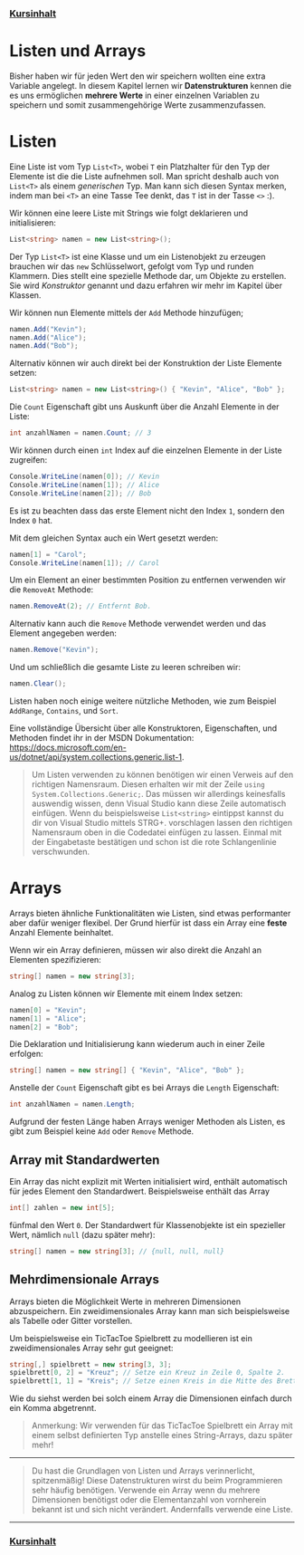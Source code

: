### [Kursinhalt](../README.md)

Listen und Arrays
==================

Bisher haben wir für jeden Wert den wir speichern wollten eine extra Variable angelegt.
In diesem Kapitel lernen wir **Datenstrukturen** kennen die es uns ermöglichen **mehrere Werte** in einer einzelnen Variablen zu speichern und somit zusammengehörige Werte zusammenzufassen.

Listen
======

Eine Liste ist vom Typ `List<T>`, wobei `T` ein Platzhalter für den Typ der Elemente ist die die Liste aufnehmen soll. Man spricht deshalb auch von `List<T>` als einem *generischen* Typ. Man kann sich diesen Syntax merken, indem man bei `<T>` an eine Tasse Tee denkt, das `T` ist in der Tasse `<>` :).

Wir können eine leere Liste mit Strings wie folgt deklarieren und initialisieren:

```cs
List<string> namen = new List<string>();
```

Der Typ `List<T>` ist eine Klasse und um ein Listenobjekt zu erzeugen brauchen wir das `new` Schlüsselwort, gefolgt vom Typ und runden Klammern. Dies stellt eine spezielle Methode dar, um Objekte zu erstellen. Sie wird *Konstruktor* genannt und dazu erfahren wir mehr im Kapitel über Klassen.

Wir können nun Elemente mittels der `Add` Methode hinzufügen;

```cs
namen.Add("Kevin");
namen.Add("Alice");
namen.Add("Bob");
```

Alternativ können wir auch direkt bei der Konstruktion der Liste Elemente setzen:

```cs
List<string> namen = new List<string>() { "Kevin", "Alice", "Bob" };
```

Die `Count` Eigenschaft gibt uns Auskunft über die Anzahl Elemente in der Liste:

```cs
int anzahlNamen = namen.Count; // 3
```

Wir können durch einen `int` Index auf die einzelnen Elemente in der Liste zugreifen:

```cs
Console.WriteLine(namen[0]); // Kevin 
Console.WriteLine(namen[1]); // Alice
Console.WriteLine(namen[2]); // Bob
```

Es ist zu beachten dass das erste Element nicht den Index `1`, sondern den Index `0` hat.

Mit dem gleichen Syntax auch ein Wert gesetzt werden:

```cs
namen[1] = "Carol";
Console.WriteLine(namen[1]); // Carol
```

Um ein Element an einer bestimmten Position zu entfernen verwenden wir die `RemoveAt` Methode: 

```cs
namen.RemoveAt(2); // Entfernt Bob.
```

Alternativ kann auch die `Remove` Methode verwendet werden und das Element angegeben werden:

```cs
namen.Remove("Kevin"); 
```

Und um schließlich die gesamte Liste zu leeren schreiben wir:

```cs
namen.Clear();
```

Listen haben noch einige weitere nützliche Methoden, wie zum Beispiel `AddRange`, `Contains`, und `Sort`.

Eine vollständige Übersicht über alle Konstruktoren, Eigenschaften, und Methoden findet ihr in der MSDN Dokumentation: https://docs.microsoft.com/en-us/dotnet/api/system.collections.generic.list-1.


>Um Listen verwenden zu können benötigen wir einen Verweis auf den richtigen Namensraum. Diesen erhalten wir mit der Zeile `using System.Collections.Generic;`. Das müssen wir allerdings keinesfalls auswendig wissen, denn Visual Studio kann diese Zeile automatisch einfügen. Wenn du beispielsweise `List<string>` eintippst kannst du dir von Visual Studio mittels STRG+. vorschlagen lassen den richtigen Namensraum oben in die Codedatei einfügen zu lassen. Einmal mit der Eingabetaste bestätigen und schon ist die rote Schlangenlinie verschwunden.

Arrays
======

Arrays bieten ähnliche Funktionalitäten wie Listen, sind etwas performanter aber dafür weniger flexibel. Der Grund hierfür ist dass ein Array eine **feste** Anzahl Elemente beinhaltet.

Wenn wir ein Array definieren, müssen wir also direkt die Anzahl an Elementen spezifizieren:

```cs
string[] namen = new string[3];
```

Analog zu Listen können wir Elemente mit einem Index setzen:

```cs
namen[0] = "Kevin";
namen[1] = "Alice";
namen[2] = "Bob";
```

Die Deklaration und Initialisierung kann wiederum auch in einer Zeile erfolgen:

```cs
string[] namen = new string[] { "Kevin", "Alice", "Bob" };
```

Anstelle der `Count` Eigenschaft gibt es bei Arrays die `Length` Eigenschaft:

```cs
int anzahlNamen = namen.Length;
```

Aufgrund der festen Länge haben Arrays weniger Methoden als Listen, es gibt zum Beispiel keine `Add` oder `Remove` Methode.


Array mit Standardwerten
------------------------

Ein Array das nicht explizit mit Werten initialisiert wird, enthält automatisch für jedes Element den Standardwert. Beispielsweise enthält das Array

```cs
int[] zahlen = new int[5];
```

fünfmal den Wert `0`. Der Standardwert für Klassenobjekte ist ein spezieller Wert, nämlich `null` (dazu später mehr):

```cs
string[] namen = new string[3]; // {null, null, null}
```

Mehrdimensionale Arrays
-----------------------

Arrays bieten die Möglichkeit Werte in mehreren Dimensionen abzuspeichern. Ein zweidimensionales Array kann man sich beispielsweise als Tabelle oder Gitter vorstellen.

Um beispielsweise ein TicTacToe Spielbrett zu modellieren ist ein zweidimensionales Array sehr gut geeignet:

```cs
string[,] spielbrett = new string[3, 3];
spielbrett[0, 2] = "Kreuz"; // Setze ein Kreuz in Zeile 0, Spalte 2.
spielbrett[1, 1] = "Kreis"; // Setze einen Kreis in die Mitte des Bretts.
```

Wie du siehst werden bei solch einem Array die Dimensionen einfach durch ein Komma abgetrennt.

>Anmerkung: Wir verwenden für das TicTacToe Spielbrett ein Array mit einem selbst definierten Typ anstelle eines String-Arrays, dazu später mehr!

---

>Du hast die Grundlagen von Listen und Arrays verinnerlicht, spitzenmäßig! Diese Datenstrukturen wirst du beim Programmieren sehr häufig benötigen. Verwende ein Array wenn du mehrere Dimensionen benötigst oder die Elementanzahl von vornherein bekannt ist und sich nicht verändert. Andernfalls verwende eine Liste. 

---
### [Kursinhalt](../README.md)